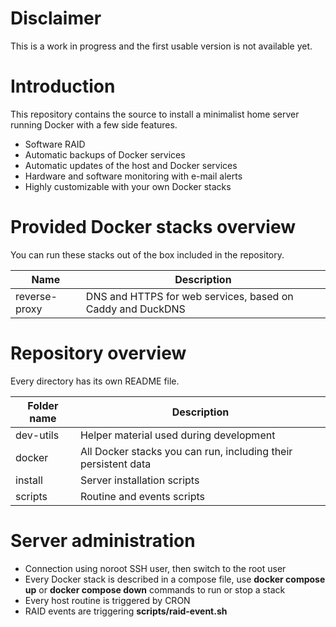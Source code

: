 # Disclaimer

This is a work in progress and the first usable version is not available yet.

# Introduction

This repository contains the source to install a minimalist home server
running Docker with a few side features.
- Software RAID
- Automatic backups of Docker services
- Automatic updates of the host and Docker services
- Hardware and software monitoring with e-mail alerts
- Highly customizable with your own Docker stacks

# Provided Docker stacks overview

You can run these stacks out of the box included in the repository.

| Name          | Description                                                |
|---------------|------------------------------------------------------------|
| reverse-proxy | DNS and HTTPS for web services, based on Caddy and DuckDNS |

# Repository overview

Every directory has its own README file.

| Folder name | Description                                                    |
|-------------|----------------------------------------------------------------|
| dev-utils   | Helper material used during development                        |
| docker      | All Docker stacks you can run, including their persistent data |
| install     | Server installation scripts                                    |
| scripts     | Routine and events scripts                                     |

# Server administration

- Connection using noroot SSH user, then switch to the root user
- Every Docker stack is described in a compose file, use __docker compose up__
or __docker compose down__ commands to run or stop a stack
- Every host routine is triggered by CRON
- RAID events are triggering __scripts/raid-event.sh__
